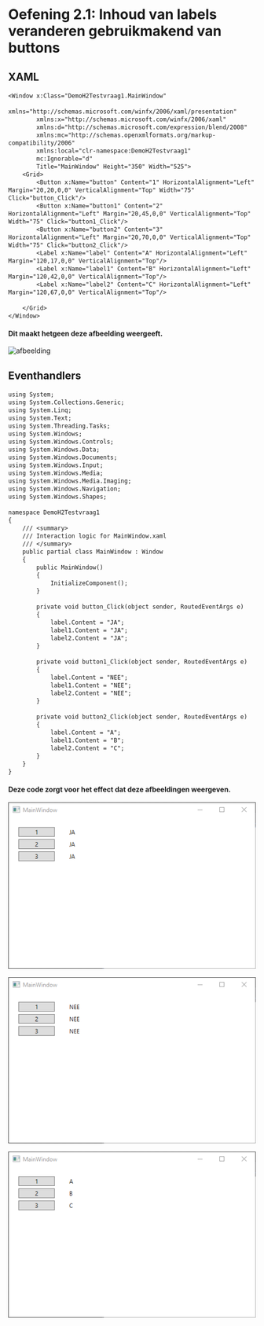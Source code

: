 # Oefening 2.1: Inhoud van labels veranderen gebruikmakend van buttons

## XAML

```
<Window x:Class="DemoH2Testvraag1.MainWindow"
        xmlns="http://schemas.microsoft.com/winfx/2006/xaml/presentation"
        xmlns:x="http://schemas.microsoft.com/winfx/2006/xaml"
        xmlns:d="http://schemas.microsoft.com/expression/blend/2008"
        xmlns:mc="http://schemas.openxmlformats.org/markup-compatibility/2006"
        xmlns:local="clr-namespace:DemoH2Testvraag1"
        mc:Ignorable="d"
        Title="MainWindow" Height="350" Width="525">
    <Grid>
        <Button x:Name="button" Content="1" HorizontalAlignment="Left" Margin="20,20,0,0" VerticalAlignment="Top" Width="75" Click="button_Click"/>
        <Button x:Name="button1" Content="2" HorizontalAlignment="Left" Margin="20,45,0,0" VerticalAlignment="Top" Width="75" Click="button1_Click"/>
        <Button x:Name="button2" Content="3" HorizontalAlignment="Left" Margin="20,70,0,0" VerticalAlignment="Top" Width="75" Click="button2_Click"/>
        <Label x:Name="label" Content="A" HorizontalAlignment="Left" Margin="120,17,0,0" VerticalAlignment="Top"/>
        <Label x:Name="label1" Content="B" HorizontalAlignment="Left" Margin="120,42,0,0" VerticalAlignment="Top"/>
        <Label x:Name="label2" Content="C" HorizontalAlignment="Left" Margin="120,67,0,0" VerticalAlignment="Top"/>

    </Grid>
</Window>
```
#### Dit maakt hetgeen deze afbeelding weergeeft.

![afbeelding]()

## Eventhandlers

```
using System;
using System.Collections.Generic;
using System.Linq;
using System.Text;
using System.Threading.Tasks;
using System.Windows;
using System.Windows.Controls;
using System.Windows.Data;
using System.Windows.Documents;
using System.Windows.Input;
using System.Windows.Media;
using System.Windows.Media.Imaging;
using System.Windows.Navigation;
using System.Windows.Shapes;

namespace DemoH2Testvraag1
{
    /// <summary>
    /// Interaction logic for MainWindow.xaml
    /// </summary>
    public partial class MainWindow : Window
    {
        public MainWindow()
        {
            InitializeComponent();
        }

        private void button_Click(object sender, RoutedEventArgs e)
        {
            label.Content = "JA";
            label1.Content = "JA";
            label2.Content = "JA";
        }

        private void button1_Click(object sender, RoutedEventArgs e)
        {
            label.Content = "NEE";
            label1.Content = "NEE";
            label2.Content = "NEE";
        }

        private void button2_Click(object sender, RoutedEventArgs e)
        {
            label.Content = "A";
            label1.Content = "B";
            label2.Content = "C";
        }
    }
}
```

#### Deze code zorgt voor het effect dat deze afbeeldingen weergeven.

![1](https://github.com/MathiasV-immalle/portfolio/blob/master/AfbeeldingenGithub/2016-11-10%2020_55_15-MainWindow.png)

![2](https://github.com/MathiasV-immalle/portfolio/blob/master/AfbeeldingenGithub/2016-11-10%2020_55_52-MainWindow.png)

![3](https://github.com/MathiasV-immalle/portfolio/blob/master/AfbeeldingenGithub/2016-11-10%2020_54_16-MainWindow%20ABC%202.1.png)

